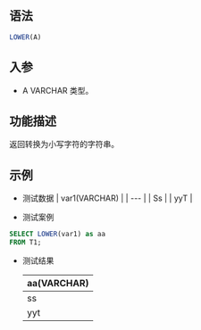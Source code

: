 ## 语法

```sql
LOWER(A)
```

## 入参

- A VARCHAR 类型。

## 功能描述

返回转换为小写字符的字符串。

## 示例

- 测试数据 | var1(VARCHAR) | | --- | | Ss | | yyT |


- 测试案例

```sql
SELECT LOWER(var1) as aa
FROM T1;
```

- 测试结果

  | aa(VARCHAR) |
    | --- |
  | ss |
  | yyt |

